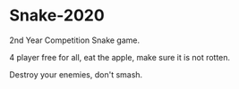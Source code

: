 # Snake-2020

2nd Year Competition Snake game.

4 player free for all, eat the apple, make sure it is not rotten.

Destroy your enemies, don't smash. 
